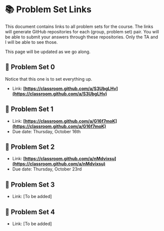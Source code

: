 # 📚 Problem Set Links

This document contains links to all problem sets for the course. The links will generate GitHub repositories for each (group, problem set) pair. You will be able to submit your answers through these repositories. Only the TA and I will be able to see those.

This page will be updated as we go along.

## 📝 Problem Set 0
Notice that this one is to set everything up.

- Link: **[https://classroom.github.com/a/S3UbgLHv](https://classroom.github.com/a/S3UbgLHv)**

## 📝 Problem Set 1
- Link: **[https://classroom.github.com/a/G16f7moK](https://classroom.github.com/a/G16f7moK)**
- Due date: Thursday, October 16th

## 📝 Problem Set 2
- Link: **[https://classroom.github.com/a/nMdvixsu](https://classroom.github.com/a/nMdvixsu)**
- Due date: Thursday, October 23rd

## 📝 Problem Set 3
- Link: [To be added]

## 📝 Problem Set 4
- Link: [To be added]
